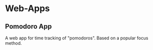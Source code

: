 # Web-Apps

## Pomodoro App
A web app for time tracking of "pomodoros". Based on a popular focus method. 

